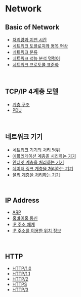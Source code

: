 # Network

## Basic of Network

- [처리량과 지연 시간]()
- [네트워크 토플로지와 병목 현상]()
- [네트워크 분류]()
- [네트워크 성능 분석 명령어]()
- [네트워크 프로토콜 표준화]()

<br>

## TCP/IP 4계층 모델

- [계층 구조]()
- [PDU]()

<br>

## 네트워크 기기

- [네트워크 기기의 처리 범위]()
- [애플리케이션 계층을 처리하는 기기]()
- [인터넷 계층을 처리하는 기기]()
- [데이터 링크 계층을 처리하는 기기]()
- [물리 계층을 처리하는 기기]()

<br>

## IP Address

- [ARP]()
- [홉바이홉 통신]()
- [IP 주소 체계]()
- [IP 주소를 이용한 위치 정보]()

<br>

## HTTP

- [HTTP/1.0]()
- [HTTP/1.1]()
- [HTTP/2]()
- [HTTPS]()
- [HTTP/3]()